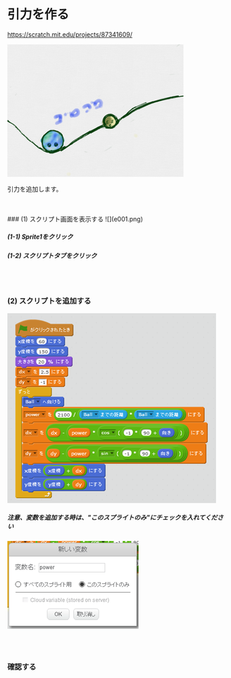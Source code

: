 # 引力を作る

https://scratch.mit.edu/projects/87341609/

![](about.png)

引力を追加します。

<br>
<br>
### (1) スクリプト画面を表示する
![](e001.png)

##### (1-1) Sprite1をクリック
##### (1-2) スクリプトタブをクリック

<br>
<br>

### (2) スクリプトを追加する
![](s002.png)
<br>

##### 注意、変数を追加する時は、"このスプライトのみ"にチェックを入れてください

![](s002_opt01.png)


<br>
<br>

### 確認する

